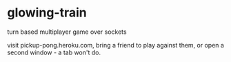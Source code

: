 # glowing-train
turn based multiplayer game over sockets


visit pickup-pong.heroku.com, bring a friend to play against them, or open a second window - a tab won't do.
